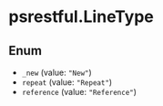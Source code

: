 # psrestful.LineType

## Enum

* `_new` (value: `"New"`)
* `repeat` (value: `"Repeat"`)
* `reference` (value: `"Reference"`)
